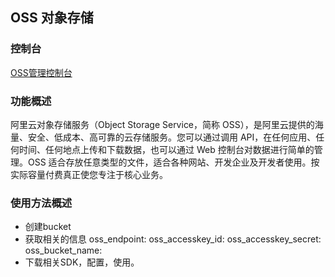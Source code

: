 ## OSS 对象存储
### 控制台
[OSS管理控制台](https://oss.console.aliyun.com/overview)

### 功能概述
阿里云对象存储服务（Object Storage Service，简称 OSS），是阿里云提供的海量、安全、低成本、高可靠的云存储服务。您可以通过调用 API，在任何应用、任何时间、任何地点上传和下载数据，也可以通过 Web 控制台对数据进行简单的管理。OSS 适合存放任意类型的文件，适合各种网站、开发企业及开发者使用。按实际容量付费真正使您专注于核心业务。

### 使用方法概述
- 创建bucket
- 获取相关的信息
oss_endpoint:
oss_accesskey_id:
oss_accesskey_secret:
oss_bucket_name:
- 下载相关SDK，配置，使用。